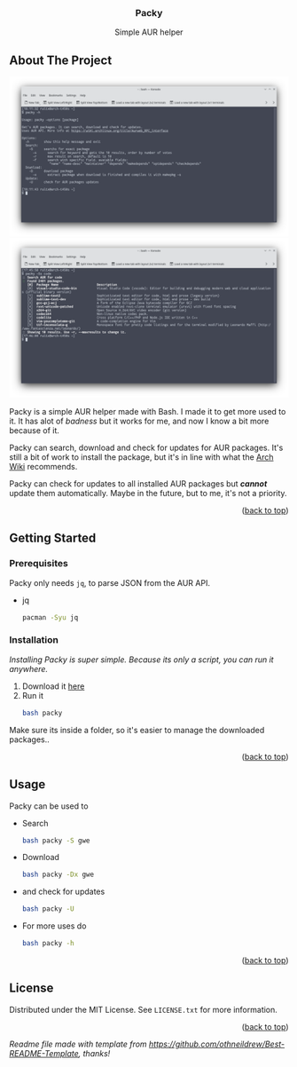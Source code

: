 <div id="top"></div>
<!--
*** Thanks for checking out the Best-README-Template. If you have a suggestion
*** that would make this better, please fork the repo and create a pull request
*** or simply open an issue with the tag "enhancement".
*** Don't forget to give the project a star!
*** Thanks again! Now go create something AMAZING! :D
-->

<!-- PROJECT LOGO -->
<br />
<div align="center">
  <h3 align="center">Packy</h3>
  <p align="center">
    Simple AUR helper
    <br />
  </p>
</div>



<!-- ABOUT THE PROJECT -->
## About The Project

![](screenshot2)
![](screenshot1)

Packy is a simple AUR helper made with Bash. I made it to get more used to it. It has alot of _badness_ but it works for me, and now I know a bit more because of it.

Packy can search, download and check for updates for AUR packages. It's still a bit of work to install the package, but it's in line with what the [Arch Wiki](https://wiki.archlinux.org/title/System_maintenance#Be_careful_with_unofficial_packages) recommends.

Packy can check for updates to all installed AUR packages but ***cannot*** update them automatically. Maybe in the future, but to me, it's not a priority.

<p align="right">(<a href="#top">back to top</a>)</p>

<!-- GETTING STARTED -->
## Getting Started

### Prerequisites

Packy only needs ```jq```, to parse JSON from the AUR API.
* jq
  ```sh
  pacman -Syu jq
  ```

### Installation

_Installing Packy is super simple. Because its only a script, you can run it anywhere._

1. Download it [here](https://github.com/rtxx/scripts/blob/main/packy/packy)
2. Run it
   ```sh
   bash packy
   ```
Make sure its inside a folder, so it's easier to manage the downloaded packages..

<p align="right">(<a href="#top">back to top</a>)</p>



<!-- USAGE EXAMPLES -->
## Usage

Packy can be used to 

* Search
  ```sh
  bash packy -S gwe
  ```
* Download
  ```sh
  bash packy -Dx gwe
  ```
* and check for updates
  ```sh
  bash packy -U
  ```
* For more uses do
  ```sh
  bash packy -h
     ```
<p align="right">(<a href="#top">back to top</a>)</p>



<!-- LICENSE -->
## License

Distributed under the MIT License. See `LICENSE.txt` for more information.

<p align="right">(<a href="#top">back to top</a>)</p>

_Readme file made with template from https://github.com/othneildrew/Best-README-Template, thanks!_

<!-- MARKDOWN LINKS & IMAGES -->
<!-- https://www.markdownguide.org/basic-syntax/#reference-style-links -->
[product-screenshot]: screenshot1.png
